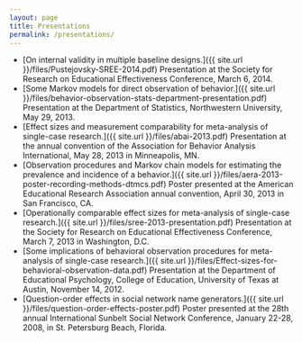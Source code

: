 ```yaml
---
layout: page
title: Presentations
permalink: /presentations/
---
```


* [On internal validity in multiple baseline designs.]({{ site.url }}/files/Pustejovsky-SREE-2014.pdf) Presentation at the Society for Research on Educational Effectiveness Conference, March 6, 2014.
* [Some Markov models for direct observation of behavior.]({{ site.url }}/files/behavior-observation-stats-department-presentation.pdf) Presentation at the Department of Statistics, Northwestern University, May 29, 2013.
* [Effect sizes and measurement comparability for meta-analysis of single-case research.]({{ site.url }}/files/abai-2013.pdf) Presentation at the annual convention of the Association for Behavior Analysis International, May 28, 2013 in Minneapolis, MN.
* [Observation procedures and Markov chain models for estimating the prevalence and incidence of a behavior.]({{ site.url }}/files/aera-2013-poster-recording-methods-dtmcs.pdf) Poster presented at the American Educational Research Association annual convention, April 30, 2013 in San Francisco, CA.
* [Operationally comparable effect sizes for meta-analysis of single-case research.]({{ site.url }}/files/sree-2013-presentation.pdf) Presentation at the Society for Research on Educational Effectiveness Conference, March 7, 2013 in Washington, D.C.
* [Some implications of behavioral observation procedures for meta-analysis of single-case research.]({{ site.url }}/files/Effect-sizes-for-behavioral-observation-data.pdf) Presentation at the Department of Educational Psychology, College of Education, University of Texas at Austin, November 14, 2012.
* [Question-order effects in social network name generators.]({{ site.url }}/files/question-order-effects-poster.pdf) Poster presented at the 28th annual International Sunbelt Social Network Conference, January 22-28, 2008, in St. Petersburg Beach, Florida.
